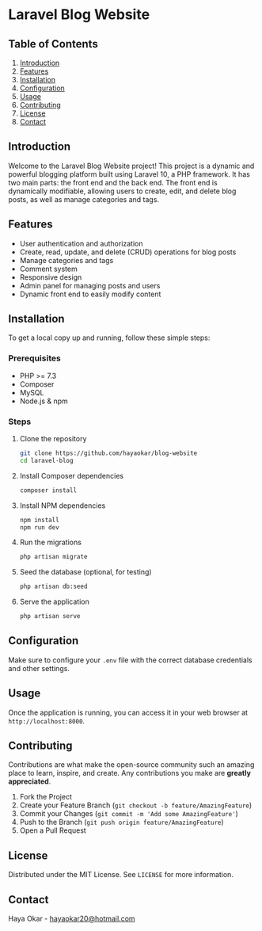 
# Laravel Blog Website

## Table of Contents

1. [Introduction](#introduction)
2. [Features](#features)
3. [Installation](#installation)
4. [Configuration](#configuration)
5. [Usage](#usage)
6. [Contributing](#contributing)
7. [License](#license)
8. [Contact](#contact)

## Introduction

Welcome to the Laravel Blog Website project! This project is a dynamic and powerful blogging platform built using Laravel 10, a PHP framework. It has two main parts: the front end and the back end. The front end is dynamically modifiable, allowing users to create, edit, and delete blog posts, as well as manage categories and tags.

## Features

- User authentication and authorization
- Create, read, update, and delete (CRUD) operations for blog posts
- Manage categories and tags
- Comment system
- Responsive design
- Admin panel for managing posts and users
- Dynamic front end to easily modify content

## Installation

To get a local copy up and running, follow these simple steps:

### Prerequisites

- PHP >= 7.3
- Composer
- MySQL
- Node.js & npm

### Steps

1. Clone the repository
   ```sh
   git clone https://github.com/hayaokar/blog-website
   cd laravel-blog
   ```

2. Install Composer dependencies
   ```sh
   composer install
   ```

3. Install NPM dependencies
   ```sh
   npm install
   npm run dev
   ```

4. Run the migrations
   ```sh
   php artisan migrate
   ```

5. Seed the database (optional, for testing)
   ```sh
   php artisan db:seed
   ```

6. Serve the application
   ```sh
   php artisan serve
   ```

## Configuration

Make sure to configure your `.env` file with the correct database credentials and other settings.

## Usage

Once the application is running, you can access it in your web browser at `http://localhost:8000`. 

## Contributing

Contributions are what make the open-source community such an amazing place to learn, inspire, and create. Any contributions you make are **greatly appreciated**.

1. Fork the Project
2. Create your Feature Branch (`git checkout -b feature/AmazingFeature`)
3. Commit your Changes (`git commit -m 'Add some AmazingFeature'`)
4. Push to the Branch (`git push origin feature/AmazingFeature`)
5. Open a Pull Request

## License

Distributed under the MIT License. See `LICENSE` for more information.

## Contact

Haya Okar - [hayaokar20@hotmail.com](mailto:hayaokar20@hotmail.com)



